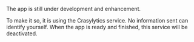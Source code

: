 The app is still under development and enhancement.

To make it so, it is using the Crasylytics service. No information sent can identify yourself. When the app is ready and finished, this service will be deactivated.